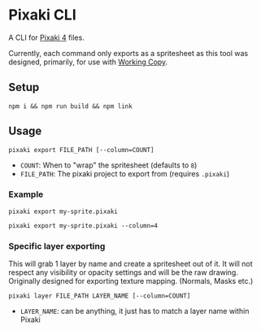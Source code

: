 # Pixaki CLI

A CLI for [Pixaki 4](https://pixaki.com/) files.

Currently, each command only exports as a spritesheet as this tool was designed, primarily, for use with [Working Copy](https://workingcopyapp.com/).

## Setup

```
npm i && npm run build && npm link
```

## Usage

```
pixaki export FILE_PATH [--column=COUNT]
```

- `COUNT`: When to "wrap" the spritesheet (defaults to `8`)
- `FILE_PATH`: The pixaki project to export from (requires `.pixaki`)

### Example

```
pixaki export my-sprite.pixaki
```

```
pixaki export my-sprite.pixaki --column=4
```

### Specific layer exporting

This will grab 1 layer by name and create a spritesheet out of it. It will not respect any visibility or opacity settings and will be the raw drawing. Originally designed for exporting texture mapping. (Normals, Masks etc.)

```
pixaki layer FILE_PATH LAYER_NAME [--column=COUNT]
```

- `LAYER_NAME`: can be anything, it just has to match a layer name within Pixaki
